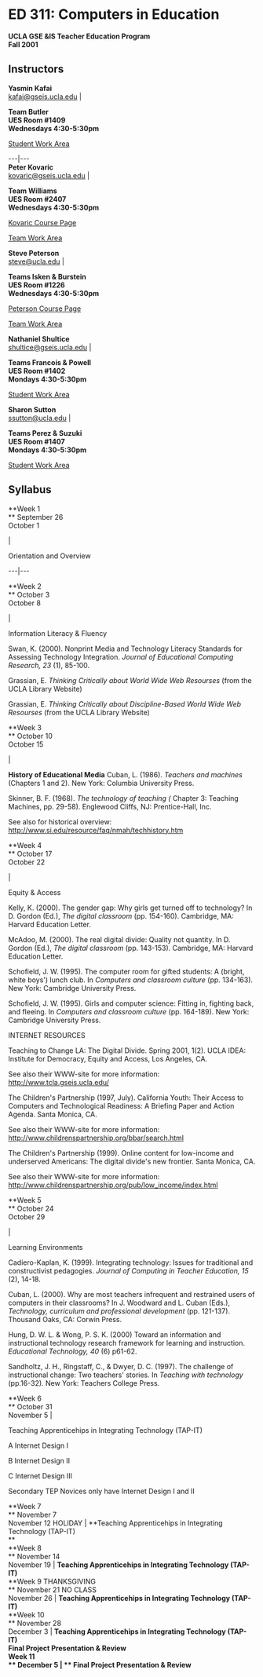 # ED 311: Computers in Education

**UCLA GSE &IS Teacher Education Program  
Fall 2001**

## Instructors

**Yasmin Kafai**  
[kafai@gseis.ucla.edu](mailto:kafai@gseis.ucla.edu) |

**Team Butler**  
**UES Room #1409**  
**Wednesdays 4:30-5:30pm**

[Student Work Area](kafai/)  
  
---|---  
**Peter Kovaric**  
[kovaric@gseis.ucla.edu](mailto:kovaric@gseis.ucla.edu) |

**Team Williams**  
**UES Room #2407**  
**Wednesdays 4:30-5:30pm**

[Kovaric Course Page](kovaric/)

[Team Work Area](teams/)  
  
**Steve Peterson**  
[steve@ucla.edu](mailto:steve@ucla.edu) |

**Teams Isken & Burstein**  
**UES Room #1226**  
**Wednesdays 4:30-5:30pm**

[Peterson Course Page](peterson/)

[Team Work Area](teams/)  
  
**Nathaniel Shultice**  
[shultice@gseis.ucla.edu](mailto:shultice@gseis.ucla.edu) |

**Teams Francois & Powell**  
**UES Room #1402**  
**Mondays 4:30-5:30pm**

[Student Work Area](shultice/)  
  
**Sharon Sutton**  
[ssutton@ucla.edu](mailto:ssutton@ucla.edu) |

**Teams Perez & Suzuki**  
**UES Room #1407**  
**Mondays 4:30-5:30pm**

[Student Work Area](sutton/)  
  
  
  
  
  

## Syllabus

**Week 1  
** September 26  
October 1

|

Orientation and Overview  
  
---|---  
  
**Week 2  
** October 3  
October 8

|

Information Literacy & Fluency

Swan, K. (2000). Nonprint Media and Technology Literacy Standards for
Assessing Technology Integration. _Journal of Educational Computing Research,
23_ (1), 85-100.

Grassian, E. _Thinking Critically about World Wide Web Resourses_ (from the
UCLA Library Website)

Grassian, E. _Thinking Critically about Discipline-Based World Wide Web
Resourses_ (from the UCLA Library Website)  
  
**Week 3  
** October 10  
October 15

|

**History of Educational Media** Cuban, L. (1986). _Teachers and machines_
(Chapters 1 and 2). New York: Columbia University Press.

Skinner, B. F. (1968). _The technology of teaching (_ Chapter 3: Teaching
Machines, pp. 29-58). Englewood Cliffs, NJ: Prentice-Hall, Inc.

See also for historical overview:
<http://www.si.edu/resource/faq/nmah/techhistory.htm>  
  
  **Week 4  
** October 17  
October 22

|

Equity & Access

Kelly, K. (2000). The gender gap: Why girls get turned off to technology? In
D. Gordon (Ed.), _The digital classroom_ (pp. 154-160). Cambridge, MA: Harvard
Education Letter.

McAdoo, M. (2000). The real digital divide: Quality not quantity. In D. Gordon
(Ed.), _The digital classroom_ (pp. 143-153). Cambridge, MA: Harvard Education
Letter.

Schofield, J. W. (1995). The computer room for gifted students: A (bright,
white boys') lunch club. In _Computers and classroom culture_ (pp. 134-163).
New York: Cambridge University Press.

Schofield, J. W. (1995). Girls and computer science: Fitting in, fighting
back, and fleeing. In _Computers and classroom culture_ (pp. 164-189). New
York: Cambridge University Press.

INTERNET RESOURCES

Teaching to Change LA: The Digital Divide. Spring 2001, 1(2). UCLA IDEA:
Institute for Democracy, Equity and Access, Los Angeles, CA.

See also their WWW-site for more information:
<http://www.tcla.gseis.ucla.edu/>

  
The Children's Partnership (1997, July). California Youth: Their Access to
Computers and Technological Readiness: A Briefing Paper and Action Agenda.
Santa Monica, CA.

See also their WWW-site for more information:  
<http://www.childrenspartnership.org/bbar/search.html>



The Children's Partnership (1999). Online content for low-income and
underserved Americans: The digital divide's new frontier. Santa Monica, CA.

See also their WWW-site for more information:  
<http://www.childrenspartnership.org/pub/low_income/index.html>  
  
**Week 5  
** October 24  
October 29

|

 Learning Environments

Cadiero-Kaplan, K. (1999). Integrating technology: Issues for traditional and
constructivist pedagogies. _Journal of Computing in Teacher Education, 15_
(2), 14-18.

Cuban, L. (2000). Why are most teachers infrequent and restrained users of
computers in their classrooms? In J. Woodward and L. Cuban (Eds.),
_Technology, curriculum and professional development_ (pp. 121-137). Thousand
Oaks, CA: Corwin Press.

Hung, D. W. L. & Wong, P. S. K. (2000) Toward an information and instructional
technology research framework for learning and instruction. _Educational
Technology, 40_ (6) p61-62.

Sandholtz, J. H., Ringstaff, C., & Dwyer, D. C. (1997). The challenge of
instructional change: Two teachers' stories. In _Teaching with technology_
(pp.16-32). New York: Teachers College Press.  
  
**Week 6  
** October 31  
November 5 |

Teaching Apprenticehips in Integrating Technology (TAP-IT)

A Internet Design I

B Internet Design II

C Internet Design III

Secondary TEP Novices only have Internet Design I and II  
  
**Week 7  
** November 7  
November 12 HOLIDAY | **Teaching Apprenticehips in Integrating Technology
(TAP-IT)  
**  
**Week 8  
** November 14  
November 19 | **Teaching Apprenticehips in Integrating Technology (TAP-IT)**  
**Week 9 THANKSGIVING  
** November 21 NO CLASS  
November 26 | **Teaching Apprenticehips in Integrating Technology (TAP-IT)**  
**Week 10  
** November 28  
December 3 | **Teaching Apprenticehips in Integrating Technology (TAP-IT)  
Final Project Presentation & Review**  
**Week 11  
** December 5 | **  Final Project Presentation & Review**

